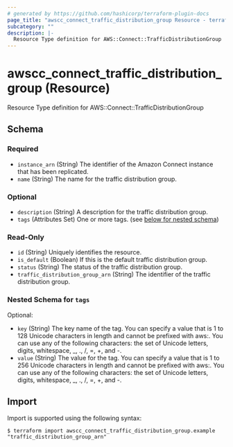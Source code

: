 ```yaml
---
# generated by https://github.com/hashicorp/terraform-plugin-docs
page_title: "awscc_connect_traffic_distribution_group Resource - terraform-provider-awscc"
subcategory: ""
description: |-
  Resource Type definition for AWS::Connect::TrafficDistributionGroup
---
```


# awscc_connect_traffic_distribution_group (Resource)

Resource Type definition for AWS::Connect::TrafficDistributionGroup



<!-- schema generated by tfplugindocs -->
## Schema

### Required

- `instance_arn` (String) The identifier of the Amazon Connect instance that has been replicated.
- `name` (String) The name for the traffic distribution group.

### Optional

- `description` (String) A description for the traffic distribution group.
- `tags` (Attributes Set) One or more tags. (see [below for nested schema](#nestedatt--tags))

### Read-Only

- `id` (String) Uniquely identifies the resource.
- `is_default` (Boolean) If this is the default traffic distribution group.
- `status` (String) The status of the traffic distribution group.
- `traffic_distribution_group_arn` (String) The identifier of the traffic distribution group.

<a id="nestedatt--tags"></a>
### Nested Schema for `tags`

Optional:

- `key` (String) The key name of the tag. You can specify a value that is 1 to 128 Unicode characters in length and cannot be prefixed with aws:. You can use any of the following characters: the set of Unicode letters, digits, whitespace, _, ., /, =, +, and -.
- `value` (String) The value for the tag. You can specify a value that is 1 to 256 Unicode characters in length and cannot be prefixed with aws:. You can use any of the following characters: the set of Unicode letters, digits, whitespace, _, ., /, =, +, and -.

## Import

Import is supported using the following syntax:

```shell
$ terraform import awscc_connect_traffic_distribution_group.example "traffic_distribution_group_arn"
```
